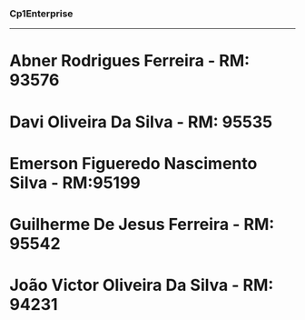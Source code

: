 ### Cp1Enterprise
---
# Abner Rodrigues Ferreira - RM: 93576
# Davi Oliveira Da Silva - RM: 95535
# Emerson Figueredo Nascimento Silva - RM:95199
# Guilherme De Jesus Ferreira - RM: 95542
# João Victor Oliveira Da Silva - RM: 94231
